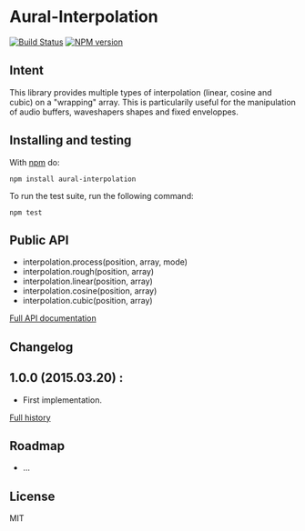 # Aural-Interpolation

[![Build Status](https://travis-ci.org/kchapelier/aural-interpolation.svg)](https://travis-ci.org/kchapelier/aural-interpolation) [![NPM version](https://badge.fury.io/js/aural-interpolation.svg)](http://badge.fury.io/js/aural-interpolation)

## Intent

This library provides multiple types of interpolation (linear, cosine and cubic) on a "wrapping" array.
This is particularily useful for the manipulation of audio buffers, waveshapers shapes and fixed enveloppes.

## Installing and testing

With [npm](http://npmjs.org) do:

```
npm install aural-interpolation
```

To run the test suite, run the following command:

```
npm test
```

## Public API

* interpolation.process(position, array, mode)
* interpolation.rough(position, array)
* interpolation.linear(position, array)
* interpolation.cosine(position, array)
* interpolation.cubic(position, array)

[Full API documentation](https://github.com/kchapelier/aural-interpolation/blob/master/API.md)

## Changelog

## 1.0.0 (2015.03.20) :

* First implementation.

[Full history](https://github.com/kchapelier/aural-interpolation/blob/master/CHANGELOG.md)

## Roadmap

* ...

## License

MIT
